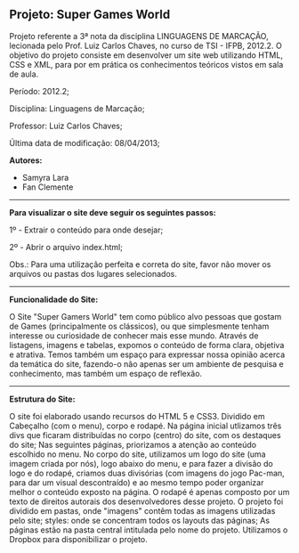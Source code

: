 ## **Projeto: Super Games World** ##

Projeto referente a 3ª nota da disciplina LINGUAGENS DE MARCAÇÃO, lecionada pelo Prof. Luiz Carlos Chaves, no curso de TSI - IFPB, 2012.2.
O objetivo do projeto consiste em desenvolver um site web utilizando HTML, CSS e XML, para por em prática os conhecimentos teóricos vistos em sala de aula.

Período: 2012.2;

Disciplina: Linguagens de Marcação;

Professor: Luiz Carlos Chaves;

Última data de modificação: 08/04/2013;


**Autores:** 
* Samyra Lara
* Fan Clemente 

________________________________________________________
**Para visualizar o site deve seguir os seguintes passos:**

1º - Extrair o conteúdo para onde desejar;

2º - Abrir o arquivo index.html;

Obs.: Para uma utilização perfeita e correta do site, favor não mover os arquivos ou pastas dos lugares selecionados.


_______________________________________________________
**Funcionalidade do Site:**

O Site "Super Gamers World" tem como público alvo pessoas que gostam de Games (principalmente os clássicos), 
ou que simplesmente tenham interesse ou curiosidade de conhecer mais esse mundo. Através de listagens, imagens
e tabelas, expomos o conteúdo de forma clara, objetiva e atrativa. Temos também um espaço para expressar nossa 
opinião acerca da temática do site, fazendo-o não apenas ser um ambiente de pesquisa e conhecimento, mas também 
um espaço de reflexão.

________________________________________________________

**Estrutura do Site:**

O site foi elaborado usando recursos do HTML 5 e CSS3. Dividido em Cabeçalho (com o menu), corpo e rodapé. Na página inicial utlizamos
três divs que ficaram distribuídas no corpo (centro) do site, com os destaques do site;
Nas seguintes páginas, priorizamos a atenção ao conteúdo escolhido no menu.
No corpo do site, utilizamos um logo do site (uma imagem criada por nós), logo abaixo do menu, e para fazer a divisão do logo e do rodapé,
criamos duas divisórias (com imagens do jogo Pac-man, para dar um visual descontraído) e ao mesmo tempo poder organizar melhor o conteúdo exposto na página.
O rodapé é apenas composto por um texto de direitos autorais dos desenvolvedores desse projeto.
O projeto foi dividido em pastas, onde "imagens" contêm todas as imagens utilizadas pelo site;
styles: onde se concentram todos os layouts das páginas;
As páginas estão na pasta central intitulada pelo nome do projeto.
Utilizamos o Dropbox para disponibilizar o projeto.


